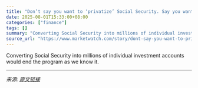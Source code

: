 ```yaml
---
title: "Don’t say you want to ‘privatize’ Social Security. Say you want to break it up."
date: 2025-08-01T15:33:00+08:00
categories: ["finance"]
tags: []
summary: "Converting Social Security into millions of individual investment accounts would end the program as we know it."
source_url: "https://www.marketwatch.com/story/dont-say-you-want-to-privatize-social-security-say-you-want-to-break-it-up-980a815d?mod=mw_rss_topstories"
---
```


Converting Social Security into millions of individual investment accounts would end the program as we know it.

---

*来源: [原文链接](https://www.marketwatch.com/story/dont-say-you-want-to-privatize-social-security-say-you-want-to-break-it-up-980a815d?mod=mw_rss_topstories)*
